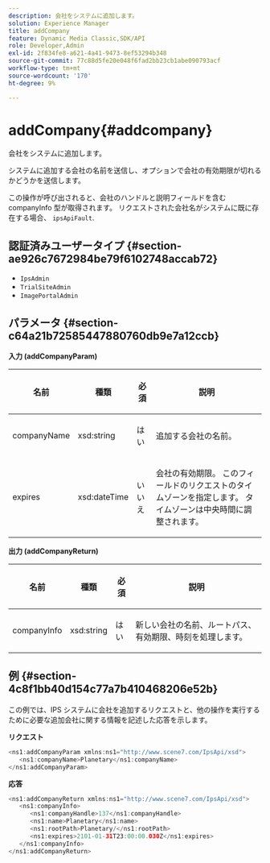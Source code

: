 ```yaml
---
description: 会社をシステムに追加します。
solution: Experience Manager
title: addCompany
feature: Dynamic Media Classic,SDK/API
role: Developer,Admin
exl-id: 2f834fe8-a621-4a41-9473-8ef53294b348
source-git-commit: 77c88d5fe20e048f6fad2bb23cb1abe090793acf
workflow-type: tm+mt
source-wordcount: '170'
ht-degree: 9%

---
```


# addCompany{#addcompany}

会社をシステムに追加します。

システムに追加する会社の名前を送信し、オプションで会社の有効期限が切れるかどうかを送信します。

この操作が呼び出されると、会社のハンドルと説明フィールドを含む companyInfo 型が取得されます。 リクエストされた会社名がシステムに既に存在する場合、 `ipsApiFault`.

## 認証済みユーザータイプ {#section-ae926c7672984be79f6102748accab72}

* `IpsAdmin`
* `TrialSiteAdmin`
* `ImagePortalAdmin`

## パラメータ {#section-c64a21b72585447880760db9e7a12ccb}

**入力 (addCompanyParam)**

<table id="table_AA915BAD2E8E4A1B9719725994309CE8"> 
 <thead> 
  <tr> 
   <th colname="col1" class="entry"> <p>名前 </p> </th> 
   <th colname="col2" class="entry"> <p>種類 </p> </th> 
   <th colname="col3" class="entry"> <p>必須 </p> </th> 
   <th colname="col4" class="entry"> <p>説明 </p> </th> 
  </tr> 
 </thead>
 <tbody> 
  <tr> 
   <td colname="col1"> <p><span class="codeph"> <span class="varname"> companyName</span> </span> </p> </td> 
   <td colname="col2"> <p><span class="codeph"> xsd:string</span> </p> </td> 
   <td colname="col3"> <p>はい </p> </td> 
   <td colname="col4"> <p>追加する会社の名前。 </p> </td> 
  </tr> 
  <tr> 
   <td colname="col1"> <p><span class="codeph"> <span class="varname"> expires</span> </span> </p> </td> 
   <td colname="col2"> <p><span class="codeph"> xsd:dateTime</span> </p> </td> 
   <td colname="col3"> <p>いいえ </p> </td> 
   <td colname="col4"> <p>会社の有効期限。 このフィールドのリクエストのタイムゾーンを指定します。 タイムゾーンは中央時間に調整されます。 </p> </td> 
  </tr> 
 </tbody> 
</table>

**出力 (addCompanyReturn)**

<table id="table_89EBAC0E0FB34793BD843837BB02B518"> 
 <thead> 
  <tr> 
   <th colname="col1" class="entry"> <p>名前 </p> </th> 
   <th colname="col2" class="entry"> <p>種類 </p> </th> 
   <th colname="col3" class="entry"> <p>必須 </p> </th> 
   <th colname="col4" class="entry"> <p>説明 </p> </th> 
  </tr> 
 </thead>
 <tbody> 
  <tr> 
   <td colname="col1"> <p><span class="codeph"> <span class="varname"> companyInfo</span> </span> </p> </td> 
   <td colname="col2"> <p><span class="codeph"> xsd:string</span> </p> </td> 
   <td colname="col3"> <p>はい </p> </td> 
   <td colname="col4"> <p>新しい会社の名前、ルートパス、有効期限、時刻を処理します。 </p> </td> 
  </tr> 
 </tbody> 
</table>

## 例 {#section-4c8f1bb40d154c77a7b410468206e52b}

この例では、IPS システムに会社を追加するリクエストと、他の操作を実行するために必要な追加会社に関する情報を記述した応答を示します。

**リクエスト**

```java
<ns1:addCompanyParam xmlns:ns1="http://www.scene7.com/IpsApi/xsd">
   <ns1:companyName>Planetary</ns1:companyName>
</ns1:addCompanyParam>
```

**応答**

```java
<ns1:addCompanyReturn xmlns:ns1="http://www.scene7.com/IpsApi/xsd">
   <ns1:companyInfo>
      <ns1:companyHandle>137</ns1:companyHandle>
      <ns1:name>Planetary</ns1:name>
      <ns1:rootPath>Planetary/</ns1:rootPath>
      <ns1:expires>2101-01-31T23:00:00.030Z</ns1:expires>
   </ns1:companyInfo>
</ns1:addCompanyReturn>
```
